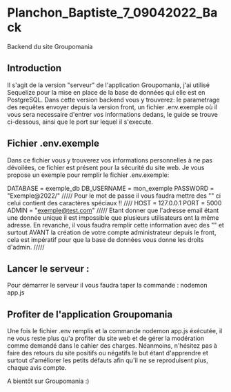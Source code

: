 # Planchon_Baptiste_7_09042022_Back

Backend du site Groupomania

## Introduction

Il s'agit de la version "serveur" de l'application Groupomania, j'ai utilisé Sequelize pour la mise en place de la base de données qui elle est en PostgreSQL. Dans cette version backend vous y trouverez: le parametrage des requêtes envoyer depuis la version front, un fichier .env.exemple où il vous sera necessaire d'entrer vos informations dedans, le guide se trouve ci-dessous, ainsi que le port sur lequel il s'execute.

## Fichier .env.exemple

Dans ce fichier vous y trouverez vos informations personnelles à ne pas dévoilées, ce fichier est présent pour la sécurité du site web. Je vous propose un exemple pour remplir le fichier .env.exemple:

DATABASE = exemple_db
DB_USERNAME = mon_exemple
PASSWORD = "Exemple@2022/" ///// Pour le mot de passe il vous faudra mettre des "" ci celui contient des caractères spéciaux !! ////
HOST = 127.0.0.1
PORT = 5000
ADMIN = "exemple@test.com" ///// Etant donner que l'adresse email étant une donnée unique il est impossible que plusieurs utilisateurs ont la même adresse. En revanche, il vous faudra remplir cette information avec des "" et surtout AVANT la création de votre compte administrateur depuis le front, cela est impératif pour que la base de données vous donne les droits d'admin. /////

## Lancer le serveur :

Pour démarrer le serveur il vous faudra taper la commande : nodemon app.js

## Profiter de l'application Groupomania

Une fois le fichier .env remplis et la commande nodemon app.js éxécutée, il ne vous reste plus qu'a profiter du site web et de gérer la modération comme demandé dans le cahier des charges. Néanmoins, n'hésitez pas à faire des retours du site positifs ou négatifs le but étant d'apprendre et surtout d'améliorer les petits défauts afin qu'il ne se reproduisent plus, chaque avis compte.

A bientôt sur Groupomania :)
